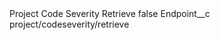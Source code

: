 <?xml version="1.0" encoding="UTF-8"?>
<CustomMetadata xmlns="http://soap.sforce.com/2006/04/metadata" xmlns:xsi="http://www.w3.org/2001/XMLSchema-instance" xmlns:xsd="http://www.w3.org/2001/XMLSchema">
    <label>Project Code Severity Retrieve</label>
    <protected>false</protected>
    <values>
        <field>Endpoint__c</field>
        <value xsi:type="xsd:string">project/codeseverity/retrieve</value>
    </values>
</CustomMetadata>
